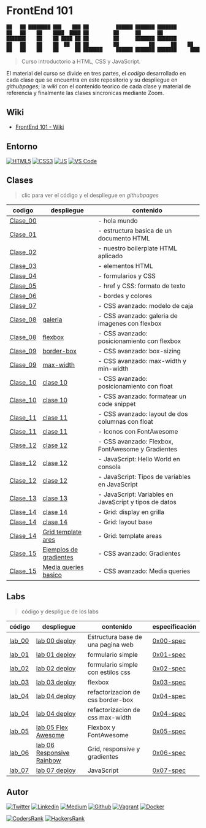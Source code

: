 # FrontEnd 101

```javascript
██   ██ ████████ ███    ███ ██          ██████ ███████ ███████         ██ ███████ 
██   ██    ██    ████  ████ ██         ██      ██      ██              ██ ██      
███████    ██    ██ ████ ██ ██         ██      ███████ ███████         ██ ███████ 
██   ██    ██    ██  ██  ██ ██         ██           ██      ██    ██   ██      ██ 
██   ██    ██    ██      ██ ███████     ██████ ███████ ███████     █████  ███████ 
```

> Curso introductorio a HTML, CSS y JavaScript.

El material del curso se divide en tres partes, el *codigo* desarrollado en cada clase que se encuentra en este repositorio y su despliegue en *githubpages*; la *wiki* con el contenido teorico de cada clase y material de referencia y finalmente las clases sincronicas mediante Zoom.

## Wiki

- [FrontEnd 101 - Wiki](https://github.com/ralexrivero/FrontEnd-101/wiki)

## Entorno

[![HTML5](https://img.shields.io/static/v1?label=&message=HTML5&color=E34F26&logo=HTML5&logoColor=E34F26&labelColor=2F333A)](https://developer.mozilla.org/en-US/docs/Web/Guide/HTML/HTML5)<!--HTML5-->
[![CSS3](https://img.shields.io/static/v1?label=&message=CSS3&color=0071B5&logo=CSS3&logoColor=1572B6&labelColor=2F333A)](https://developer.mozilla.org/en-US/docs/Web/CSS)<!-- CSS3 -->
[![JS](https://img.shields.io/static/v1?label=&message=JavaScript&color=F7DF1E&logo=JavaScript&logoColor=F7DF1E&labelColor=2F333A)](https://www.javascript.com)<!-- JS -->
[![VS Code](https://img.shields.io/static/v1?label=&message=Visual%20Studio%20Code&color=007ACC&logo=Visual%20Studio%20Code&logoColor=007ACC&labelColor=2F333A)](https://code.visualstudio.com/)<!-- vs code -->

## Clases

> clic para ver el código y el despliegue en *githubpages*

| codigo | despliegue | contenido |
|--------|------------------------------------|---------------|
| [Clase_00](./course/clase_00/) | | - hola mundo |
| [Clase_01](./course/clase_01/) | | - estructura basica de un documento HTML |
| [Clase_02](./course/clase_02/) | | - nuestro boilerplate HTML aplicado |
| [Clase_03](./course/clase_03/) | | - elementos HTML |
| [Clase_04](./course/clase_04/) | | - formularios y CSS |
| [Clase_05](./course/clase_05/) | | - href y CSS: formato de texto |
| [Clase_06](./course/clase_06/) | | - bordes y colores |
| [Clase_07](./course/clase_07/) | | - CSS avanzado: modelo de caja |
| [Clase_08](./course/clase_08/consolas/) |[galeria](https://ralexrivero.github.io/FrontEnd-101-Course/course/clase_08/consolas/) | - CSS avanzado: galeria de imagenes con flexbox |
| [Clase_08](./course/clase_08/flexbox/) |[flexbox](https://ralexrivero.github.io/FrontEnd-101-Course/course/clase_08/flexbox/) | - CSS avanzado: posicionamiento con flexbox |
| [Clase_09](./course/clase_09/09-border-box/) | [border-box](https://ralexrivero.github.io/FrontEnd-101-Course/course/clase_09/09-border-box)| - CSS avanzado: box-sizing  |
| [Clase_09](./course/clase_09/09-max-width/) | [max-width](https://ralexrivero.github.io/FrontEnd-101-Course/course/clase_09/09-max-width)| - CSS avanzado: max-width y min-width |
| [Clase_10](./course/clase_10/float) | [clase 10](https://ralexrivero.github.io/FrontEnd-101-Course/course/clase_10/float) | - CSS avanzado: posicionamiento con float |
| [Clase_10](./course/clase_10/codigo) | [clase 10](https://ralexrivero.github.io/FrontEnd-101-Course/course/clase_10/codigo) | - CSS avanzado: formatear un code snippet |
| [Clase_11](./course/clase_11/float) | [clase 11](https://ralexrivero.github.io/FrontEnd-101-Course/course/clase_11/float) | - CSS avanzado: layout de dos columnas con float |
| [Clase_11](./course/clase_11/fontawesome) | [clase 11](https://ralexrivero.github.io/FrontEnd-101-Course/course/clase_11/fontawesome) | - Iconos con FontAwesome |
| [Clase_12](./course/clase_12/flexbox_master/) | [clase 12](https://ralexrivero.github.io/FrontEnd-101-Course/course/clase_12/flexbox_master) | - CSS avanzado: Flexbox, FontAwesome y Gradientes |
| [Clase_12](./course/clase_12/hello_javascript/) | [clase 12](https://ralexrivero.github.io/FrontEnd-101-Course/course/clase_12/hello_javascript) | - JavaScript: Hello World en consola |
| [Clase_12](./course/clase_12/tipos_variables/) | [clase 12](https://ralexrivero.github.io/FrontEnd-101-Course/course/clase_12/tipos_variables) | - JavaScript: Tipos de variables en JavaScript |
| [Clase_13](./course/clase_13/variables/) | [clase 13](https://ralexrivero.github.io/FrontEnd-101-Course/course/clase_13/variables) | - JavaScript: Variables en JavaScript y tipos de datos |
| [Clase_14](./course/clase_14/00-grid/) | [clase 14](https://ralexrivero.github.io/FrontEnd-101-Course/course/clase_14/00-grid) | - Grid: display en grilla |
| [Clase_14](./course/clase_14/01-grid/) | [clase 14](https://ralexrivero.github.io/FrontEnd-101-Course/course/clase_14/01-grid) | - Grid: layout base |
| [Clase_14](./course/clase_14/02-grid/) | [Grid template ares](https://ralexrivero.github.io/FrontEnd-101-Course/course/clase_14/02-grid) | - Grid: template areas |
| [Clase_15](./course/clase_15/gradientes/) | [Ejemplos de gradientes](https://ralexrivero.github.io/FrontEnd-101-Course/course/clase_15/gradientes) | - CSS avanzado: Gradientes |
| [Clase_15](./course/clase_15/media_queries/) | [Media queries basico](https://ralexrivero.github.io/FrontEnd-101-Course/course/clase_15/media_queries) | - CSS avanzado: Media queries |

## Labs

> código y despligue de los labs

| código | despliegue | contenido | especificación |
|--------|------------------------------------|---------------|---------------|
| [lab_00](./course/lab/0x00-lab/) | [lab 00 deploy](https://ralexrivero.github.io/FrontEnd-101-Course/course/lab/0x00-lab/) | Estructura base de una pagina web | [0x00-spec](./course/lab/0x02-lab/0x00-espec.md) |
| [lab_01](./course/lab/0x01-lab/) | [lab 01 deploy](https://ralexrivero.github.io/FrontEnd-101-Course/course/lab/0x01-lab/) | formulario simple | [0x01-spec](./course/lab/0x02-lab/0x01-espec.md) |
| [lab_02](./course/lab/0x02-lab/) | [lab 02 deploy](https://ralexrivero.github.io/FrontEnd-101-Course/course/lab/0x02-lab/) | formulario simple con estilos css | [0x02-spec](./course/lab/0x02-lab/0x02-espec.md) |
| [lab_03](./course/lab/0x03-lab/) | [lab 03 deploy](https://ralexrivero.github.io/FrontEnd-101-Course/course/lab/0x03-lab/) | flexbox | [0x03-spec](./course/lab/0x03-lab/0x03-espec.md) |
| [lab_04](./course/lab/0x04-lab/09-border-box/) | [lab 04 deploy](https://ralexrivero.github.io/FrontEnd-101-Course/course/lab/0x04-lab/09-border-box/) | refactorizacion de css border-box | [0x04-spec](./course/lab/0x04-lab/0x04-espec.md) |
| [lab_04](./course/lab/0x04-lab/09-max-width/) | [lab 04 deploy](https://ralexrivero.github.io/FrontEnd-101-Course/course/lab/0x04-lab/09-max-width) | refactorizacion de css max-width | [0x04-spec](./course/lab/0x04-lab/0x04-espec.md) |
| [lab_05](./course/lab/0x05-lab/) | [lab 05 Flex Awesome](https://ralexrivero.github.io/FrontEnd-101-Course/course/lab/0x05-lab/) | Flexbox y FontAwesome | [0x05-spec](./course/lab/0x05-lab/0x05-espec.md) |
| [lab_06](./course/lab/0x06-lab/) | [lab 06 Responsive Rainbow](https://ralexrivero.github.io/FrontEnd-101-Course/course/lab/0x06-lab/) | Grid, responsive y gradientes | [0x06-spec](./course/lab/0x06-lab/0x06-espec.md) |
| [lab_07](./course/lab/0x07-lab/) | [lab 07 deploy](https://ralexrivero.github.io/FrontEnd-101-Course/course/lab/0x07-lab/) | JavaScript | [0x07-spec](./course/lab/0x07-lab/0x07-espec.md) |

## Autor

[![Twitter](https://img.shields.io/twitter/follow/ralex_uy?style=social)](https://twitter.com/ralex_uy) <!-- twitter -->
[![Linkedin](https://img.shields.io/badge/LinkedIn-+29K-blue?style=social&logo=linkedin)](https://www.linkedin.com/in/ronald-rivero/) <!-- linkedin -->
[![Medium](https://img.shields.io/static/v1?label=&message=Medium&color=000000&logo=Medium&logoColor=000000&labelColor=888888)](https://medium.com/@ralexrivero)<!-- medium -->
[![Github](https://img.shields.io/github/followers/ralexrivero?style=social)](https://github.com/ralexrivero/) <!-- github -->
[![Vagrant](https://img.shields.io/static/v1?label=&message=Vagrant%20Profile&color=1868F2&logo=vagrant&labelColor=2F333A)](https://app.vagrantup.com/ralexrivero) <!-- vagrant -->
[![Docker](https://img.shields.io/static/v1?label=&message=Docker%20Profile&color=2496ED&logo=Docker&labelColor=2F333A)](https://hub.docker.com/u/ralexrivero) <!-- docker -->

[![CodersRank](https://img.shields.io/static/v1?label=&message=Coders%20Rank&color=67A4AC&logo=CodersRank&logoColor=67A4AC&labelColor=2F333A)](https://profile.codersrank.io/user/ralexrivero) <!-- codersrank -->
[![HackersRank](https://img.shields.io/static/v1?label=&message=Hacker%20Rank&color=00EA64&logo=HackerRank&logoColor=00EA64&labelColor=2F333A)](https://www.hackerrank.com/ralexrivero) <!-- hackerrank -->
<!-- Behance -->
<!-- website -->
